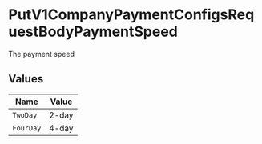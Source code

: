 # PutV1CompanyPaymentConfigsRequestBodyPaymentSpeed

The payment speed


## Values

| Name      | Value     |
| --------- | --------- |
| `TwoDay`  | 2-day     |
| `FourDay` | 4-day     |